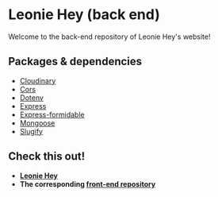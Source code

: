 # Leonie Hey (back end)

Welcome to the back-end repository of Leonie Hey's website!

## Packages & dependencies

- [Cloudinary](https://www.npmjs.com/package/cloudinary)
- [Cors](https://www.npmjs.com/package/cors)
- [Dotenv](https://www.npmjs.com/package/dotenv)
- [Express](https://www.npmjs.com/package/express)
- [Express-formidable](https://www.npmjs.com/package/express-formidable)
- [Mongoose](https://www.npmjs.com/package/mongoose)
- [Slugify](https://www.npmjs.com/package/slugify)

## Check this out!

- **[Leonie Hey](https://leonie-hey-temp.netlify.app)**
- **The corresponding [front-end repository](https://github.com/ArthurHtbk/leonie-frontend)**
